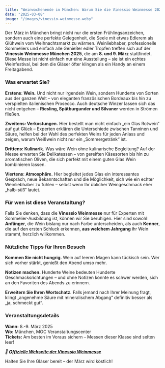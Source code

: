 ```yaml
---
title: "Weinwochenende in München: Warum Sie die Vinessio Weinmesse 2025 nicht verpassen sollten"
date: "2025-03-08"
image: "/images/vinessio-weinmesse.webp"
---
```


Der März in München bringt nicht nur die ersten Frühlingsanzeichen, sondern auch eine perfekte Gelegenheit, die Seele mit etwas Edlerem als Glühwein vom Weihnachtsmarkt zu wärmen. Weinliebhaber, professionelle Sommeliers und einfach alle Genießer edler Tropfen treffen sich auf der **Vinessio Weinmesse München 2025**, die am **8. und 9. März** stattfindet. Diese Messe ist nicht einfach nur eine Ausstellung – sie ist ein echtes Weinfestival, bei dem die Gläser öfter klingen als ein Handy an einem Freitagabend.

### Was erwartet Sie?
**Erstens: Wein.** Und nicht nur irgendein Wein, sondern Hunderte von Sorten aus der ganzen Welt – von eleganten französischen Bordeaux bis hin zu verspielten italienischen Prosecco. Auch deutsche Winzer lassen sich das nicht entgehen – **Riesling, Spätburgunder und Silvaner** werden in Strömen fließen.

**Zweitens: Verkostungen.** Hier bestellt man nicht einfach „ein Glas Rotwein“ auf gut Glück – Experten erklären die Unterschiede zwischen Tanninen und Säure, helfen bei der Wahl des perfekten Weins für jeden Anlass und zeigen, warum Weißwein nicht nur ein „Sommergetränk“ ist.

**Drittens: Kulinarik.** Was wäre Wein ohne kulinarische Begleitung? Auf der Messe erwarten Sie Delikatessen – von gereiften Käsesorten bis hin zu aromatischen Oliven, die sich perfekt mit einem guten Glas Wein kombinieren lassen.

**Viertens: Atmosphäre.** Hier begleitet jedes Glas ein interessantes Gespräch, neue Bekanntschaften und die Möglichkeit, sich wie ein echter Weinliebhaber zu fühlen – selbst wenn Ihr üblicher Weingeschmack eher „halb-süß“ lautet.

### Für wen ist diese Veranstaltung?
Falls Sie denken, dass die **Vinessio Weinmesse** nur für Experten mit Sommelier-Ausbildung ist, können wir Sie beruhigen. Hier sind sowohl **Anfänger**, die Wein bislang nur nach Farbe unterscheiden, als auch **Kenner**, die auf den ersten Schluck erkennen, **aus welchem Jahrgang** ihr Wein stammt, herzlich willkommen.

### Nützliche Tipps für Ihren Besuch
**Kommen Sie nicht hungrig.** Wein auf leeren Magen kann tückisch sein. Wer sich vorher stärkt, genießt den Abend umso mehr.

**Notizen machen.** Hunderte Weine bedeuten Hunderte Geschmacksrichtungen – und ohne Notizen könnte es schwer werden, sich an den Favoriten des Abends zu erinnern.

**Erweitern Sie Ihren Wortschatz.** Falls jemand nach Ihrer Meinung fragt, klingt „angenehme Säure mit mineralischem Abgang“ definitiv besser als „ja, schmeckt gut“.

### Veranstaltungsdetails
**Wann:** 8.-9. März 2025  
**Wo:** München, MOC Veranstaltungscenter  
**Tickets:** Am besten im Voraus sichern – Messen dieser Klasse sind selten leer!  

***🔗 [Offizielle Webseite der Vinessio Weinmesse](https://www.weinmesse-muenchen.de/)***

Halten Sie Ihre Gläser bereit – der März wird köstlich!
